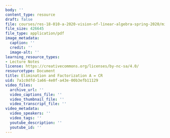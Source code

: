 ```yaml
---
body: ''
content_type: resource
draft: false
file: courses/res-18-010-a-2020-vision-of-linear-algebra-spring-2020/mitres_18_010_f24_slides02.pdf
file_size: 426645
file_type: application/pdf
image_metadata:
  caption: ''
  credit: ''
  image-alt: ''
learning_resource_types:
- Lecture Notes
license: https://creativecommons.org/licenses/by-nc-sa/4.0/
resourcetype: Document
title: Elimination and Factorization A = CR
uid: 7a1c0dfd-1a66-4e0f-a43e-00b3efb11129
video_files:
  archive_url: ''
  video_captions_file: ''
  video_thumbnail_file: ''
  video_transcript_file: ''
video_metadata:
  video_speakers: ''
  video_tags: ''
  youtube_description: ''
  youtube_id: ''
---
```

